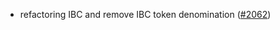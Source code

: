 - refactoring IBC and remove IBC token denomination
  ([\#2062](https://github.com/anoma/namada/issues/2062))